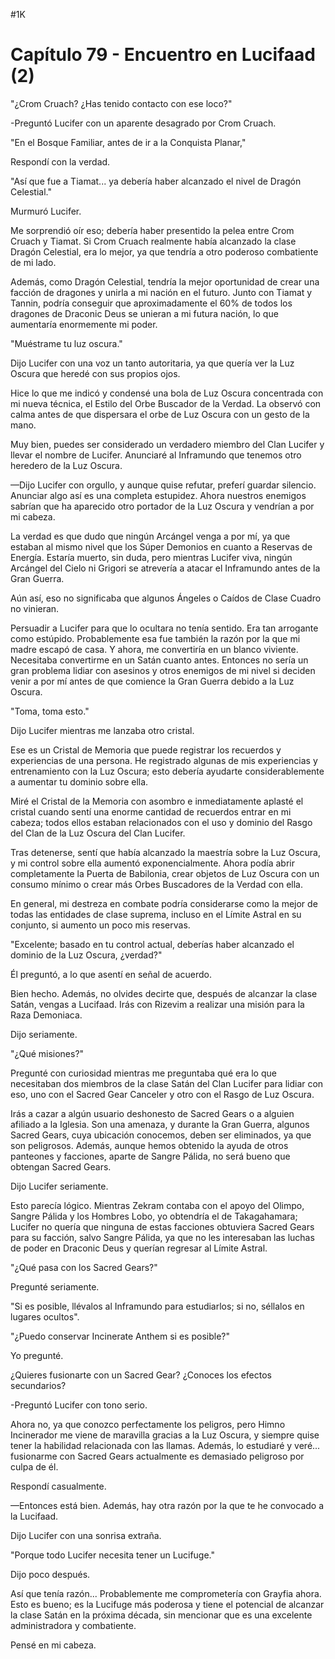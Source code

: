 
#1K 

# Capítulo 79 - Encuentro en Lucifaad (2)


"¿Crom Cruach? ¿Has tenido contacto con ese loco?"

-Preguntó Lucifer con un aparente desagrado por Crom Cruach.

"En el Bosque Familiar, antes de ir a la Conquista Planar,"

Respondí con la verdad.

"Así que fue a Tiamat... ya debería haber alcanzado el nivel de Dragón Celestial."

Murmuró Lucifer.

Me sorprendió oír eso; debería haber presentido la pelea entre Crom Cruach y Tiamat. Si Crom Cruach realmente había alcanzado la clase Dragón Celestial, era lo mejor, ya que tendría a otro poderoso combatiente de mi lado.

Además, como Dragón Celestial, tendría la mejor oportunidad de crear una facción de dragones y unirla a mi nación en el futuro. Junto con Tiamat y Tannin, podría conseguir que aproximadamente el 60% de todos los dragones de Draconic Deus se unieran a mi futura nación, lo que aumentaría enormemente mi poder.

"Muéstrame tu luz oscura."

Dijo Lucifer con una voz un tanto autoritaria, ya que quería ver la Luz Oscura que heredé con sus propios ojos.

Hice lo que me indicó y condensé una bola de Luz Oscura concentrada con mi nueva técnica, el Estilo del Orbe Buscador de la Verdad. La observó con calma antes de que dispersara el orbe de Luz Oscura con un gesto de la mano.

Muy bien, puedes ser considerado un verdadero miembro del Clan Lucifer y llevar el nombre de Lucifer. Anunciaré al Inframundo que tenemos otro heredero de la Luz Oscura.

—Dijo Lucifer con orgullo, y aunque quise refutar, preferí guardar silencio. Anunciar algo así es una completa estupidez. Ahora nuestros enemigos sabrían que ha aparecido otro portador de la Luz Oscura y vendrían a por mi cabeza.

La verdad es que dudo que ningún Arcángel venga a por mí, ya que estaban al mismo nivel que los Súper Demonios en cuanto a Reservas de Energía. Estaría muerto, sin duda, pero mientras Lucifer viva, ningún Arcángel del Cielo ni Grigori se atrevería a atacar el Inframundo antes de la Gran Guerra.

Aún así, eso no significaba que algunos Ángeles o Caídos de Clase Cuadro no vinieran.

Persuadir a Lucifer para que lo ocultara no tenía sentido. Era tan arrogante como estúpido. Probablemente esa fue también la razón por la que mi madre escapó de casa. Y ahora, me convertiría en un blanco viviente. Necesitaba convertirme en un Satán cuanto antes. Entonces no sería un gran problema lidiar con asesinos y otros enemigos de mi nivel si deciden venir a por mí antes de que comience la Gran Guerra debido a la Luz Oscura.

"Toma, toma esto."

Dijo Lucifer mientras me lanzaba otro cristal.

Ese es un Cristal de Memoria que puede registrar los recuerdos y experiencias de una persona. He registrado algunas de mis experiencias y entrenamiento con la Luz Oscura; esto debería ayudarte considerablemente a aumentar tu dominio sobre ella.

Miré el Cristal de la Memoria con asombro e inmediatamente aplasté el cristal cuando sentí una enorme cantidad de recuerdos entrar en mi cabeza; todos ellos estaban relacionados con el uso y dominio del Rasgo del Clan de la Luz Oscura del Clan Lucifer.

Tras detenerse, sentí que había alcanzado la maestría sobre la Luz Oscura, y mi control sobre ella aumentó exponencialmente. Ahora podía abrir completamente la Puerta de Babilonia, crear objetos de Luz Oscura con un consumo mínimo o crear más Orbes Buscadores de la Verdad con ella.

En general, mi destreza en combate podría considerarse como la mejor de todas las entidades de clase suprema, incluso en el Límite Astral en su conjunto, si aumento un poco mis reservas.

"Excelente; basado en tu control actual, deberías haber alcanzado el dominio de la Luz Oscura, ¿verdad?"

Él preguntó, a lo que asentí en señal de acuerdo.

Bien hecho. Además, no olvides decirte que, después de alcanzar la clase Satán, vengas a Lucifaad. Irás con Rizevim a realizar una misión para la Raza Demoniaca.

Dijo seriamente.

"¿Qué misiones?"

Pregunté con curiosidad mientras me preguntaba qué era lo que necesitaban dos miembros de la clase Satán del Clan Lucifer para lidiar con eso, uno con el Sacred Gear Canceler y otro con el Rasgo de Luz Oscura.

Irás a cazar a algún usuario deshonesto de Sacred Gears o a alguien afiliado a la Iglesia. Son una amenaza, y durante la Gran Guerra, algunos Sacred Gears, cuya ubicación conocemos, deben ser eliminados, ya que son peligrosos. Además, aunque hemos obtenido la ayuda de otros panteones y facciones, aparte de Sangre Pálida, no será bueno que obtengan Sacred Gears.

Dijo Lucifer seriamente.

Esto parecía lógico. Mientras Zekram contaba con el apoyo del Olimpo, Sangre Pálida y los Hombres Lobo, yo obtendría el de Takagahamara; Lucifer no quería que ninguna de estas facciones obtuviera Sacred Gears para su facción, salvo Sangre Pálida, ya que no les interesaban las luchas de poder en Draconic Deus y querían regresar al Límite Astral.

"¿Qué pasa con los Sacred Gears?"

Pregunté seriamente.

"Si es posible, llévalos al Inframundo para estudiarlos; si no, séllalos en lugares ocultos".

"¿Puedo conservar Incinerate Anthem si es posible?"

Yo pregunté.

¿Quieres fusionarte con un Sacred Gear? ¿Conoces los efectos secundarios?

-Preguntó Lucifer con tono serio.

Ahora no, ya que conozco perfectamente los peligros, pero Himno Incinerador me viene de maravilla gracias a la Luz Oscura, y siempre quise tener la habilidad relacionada con las llamas. Además, lo estudiaré y veré... fusionarme con Sacred Gears actualmente es demasiado peligroso por culpa de él.

Respondí casualmente.

—Entonces está bien. Además, hay otra razón por la que te he convocado a la Lucifaad.

Dijo Lucifer con una sonrisa extraña.

"Porque todo Lucifer necesita tener un Lucifuge."

Dijo poco después.

Así que tenía razón... Probablemente me comprometería con Grayfia ahora. Esto es bueno; es la Lucifuge más poderosa y tiene el potencial de alcanzar la clase Satán en la próxima década, sin mencionar que es una excelente administradora y combatiente.

Pensé en mi cabeza.